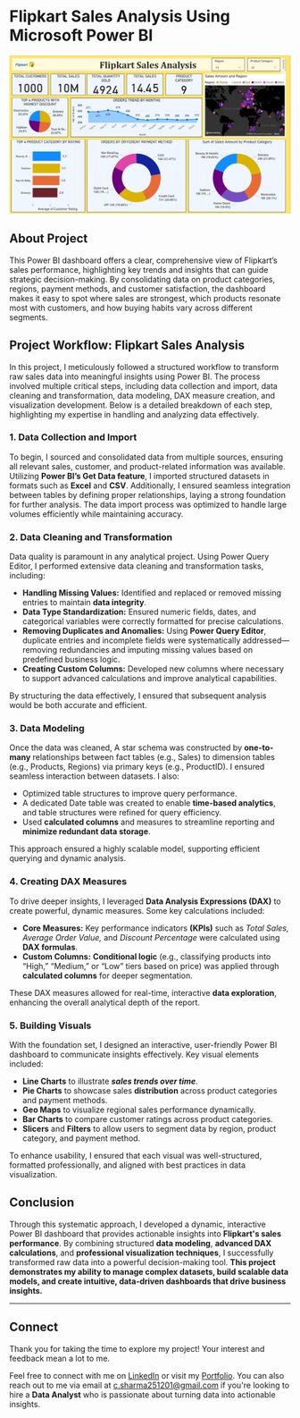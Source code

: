 # Flipkart Sales Analysis Using Microsoft Power BI

![Dashboard Snapshot -Flipkart Sales Analysis](https://github.com/Chirag25s/Flipkart-Sales-Analysis-Using-Microsoft-Power-BI/blob/main/Dashboard%20Snapshot%20-Flipkart%20Sales%20Analysis.jpg)

## About Project 

This Power BI dashboard offers a clear, comprehensive view of Flipkart’s sales performance, highlighting key trends and insights that can guide strategic decision-making. By consolidating data on product categories, regions, payment methods, and customer satisfaction, the dashboard makes it easy to spot where sales are strongest, which products resonate most with customers, and how buying habits vary across different segments.

## Project Workflow: Flipkart Sales Analysis

In this project, I meticulously followed a structured workflow to transform raw sales data into meaningful insights using Power BI. The process involved multiple critical steps, including data collection and import, data cleaning and transformation, data modeling, DAX measure creation, and visualization development. Below is a detailed breakdown of each step, highlighting my expertise in handling and analyzing data effectively.

### 1. Data Collection and Import
To begin, I sourced and consolidated data from multiple sources, ensuring all relevant sales, customer, and product-related information was available. Utilizing **Power BI’s Get Data feature**, I imported structured datasets in formats such as **Excel** and **CSV**. Additionally, I ensured seamless integration between tables by defining proper relationships, laying a strong foundation for further analysis. The data import process was optimized to handle large volumes efficiently while maintaining accuracy.

### 2. Data Cleaning and Transformation

Data quality is paramount in any analytical project. Using Power Query Editor, I performed extensive data cleaning and transformation tasks, including:
- **Handling Missing Values:** Identified and replaced or removed missing entries to maintain **data integrity**.
- **Data Type Standardization:** Ensured numeric fields, dates, and categorical variables were correctly formatted for precise calculations.
- **Removing Duplicates and Anomalies:** Using **Power Query Editor**, duplicate entries and incomplete fields were systematically addressed—removing redundancies and imputing missing values based on predefined business logic.
- **Creating Custom Columns:** Developed new columns where necessary to support advanced calculations and improve analytical capabilities.

By structuring the data effectively, I ensured that subsequent analysis would be both accurate and efficient.


### 3. Data Modeling
Once the data was cleaned, A star schema was constructed by **one-to-many** relationships between fact tables (e.g., Sales) to dimension tables (e.g., Products, Regions) via primary keys (e.g., ProductID). I ensured seamless interaction between datasets. I also:

- Optimized table structures to improve query performance.
- A dedicated Date table was created to enable **time-based analytics**, and table structures were refined for query efficiency.
- Used **calculated columns** and measures to streamline reporting and **minimize redundant data storage**.

This approach ensured a highly scalable model, supporting efficient querying and dynamic analysis.

### 4. Creating DAX Measures
To drive deeper insights, I leveraged **Data Analysis Expressions (DAX)** to create powerful, dynamic measures. Some key calculations included:

- **Core Measures:** Key performance indicators **(KPIs)** such as _Total Sales, Average Order Value,_ and _Discount Percentage_ were calculated using **DAX formulas**.
- **Custom Columns:** **Conditional logic** (e.g., classifying products into “High,” “Medium,” or “Low” tiers based on price) was applied through **calculated columns** for deeper segmentation.

These DAX measures allowed for real-time, interactive **data exploration**, enhancing the overall analytical depth of the report.

### 5. Building Visuals
With the foundation set, I designed an interactive, user-friendly Power BI dashboard to communicate insights effectively. Key visual elements included:

- **Line Charts** to illustrate **_sales trends over time_**.
- **Pie Charts** to showcase sales **distribution** across product categories and payment methods.
- **Geo Maps** to visualize regional sales performance dynamically.
- **Bar Charts** to compare customer ratings across product categories.
- **Slicers** and **Filters** to allow users to segment data by region, product category, and payment method.

To enhance usability, I ensured that each visual was well-structured, formatted professionally, and aligned with best practices in data visualization.

## Conclusion
Through this systematic approach, I developed a dynamic, interactive Power BI dashboard that provides actionable insights into **Flipkart's sales performance**. By combining structured **data modeling**, **advanced DAX calculations**, and **professional visualization techniques**, I successfully transformed raw data into a powerful decision-making tool. **This project demonstrates my ability to manage complex datasets, build scalable data models, and create intuitive, data-driven dashboards that drive business insights.**

---

## Connect

Thank you for taking the time to explore my project! Your interest and feedback mean a lot to me.  

Feel free to connect with me on [LinkedIn](https://www.linkedin.com/in/chirag2501/) or visit my [Portfolio](https://mavenanalytics.io/profile/chirag25s). You can also reach out to me via email at [c.sharma251201@gmail.com](mailto:c.sharma251201@gmail.com) if you're looking to hire a **Data Analyst** who is passionate about turning data into actionable insights.

